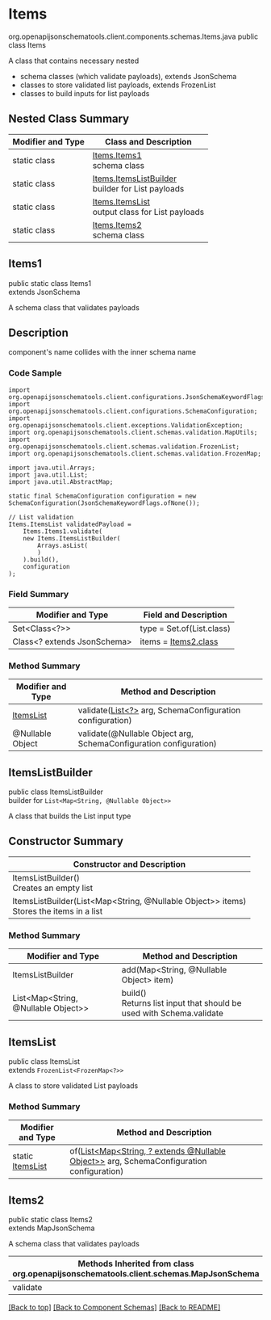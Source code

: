 # Items
org.openapijsonschematools.client.components.schemas.Items.java
public class Items

A class that contains necessary nested
- schema classes (which validate payloads), extends JsonSchema
- classes to store validated list payloads, extends FrozenList
- classes to build inputs for list payloads

## Nested Class Summary
| Modifier and Type | Class and Description |
| ----------------- | ---------------------- |
| static class | [Items.Items1](#items1)<br> schema class |
| static class | [Items.ItemsListBuilder](#itemslistbuilder)<br> builder for List payloads |
| static class | [Items.ItemsList](#itemslist)<br> output class for List payloads |
| static class | [Items.Items2](#items2)<br> schema class |

## Items1
public static class Items1<br>
extends JsonSchema

A schema class that validates payloads

## Description
component&#x27;s name collides with the inner schema name

### Code Sample
```
import org.openapijsonschematools.client.configurations.JsonSchemaKeywordFlags;
import org.openapijsonschematools.client.configurations.SchemaConfiguration;
import org.openapijsonschematools.client.exceptions.ValidationException;
import org.openapijsonschematools.client.schemas.validation.MapUtils;
import org.openapijsonschematools.client.schemas.validation.FrozenList;
import org.openapijsonschematools.client.schemas.validation.FrozenMap;

import java.util.Arrays;
import java.util.List;
import java.util.AbstractMap;

static final SchemaConfiguration configuration = new SchemaConfiguration(JsonSchemaKeywordFlags.ofNone());

// List validation
Items.ItemsList validatedPayload =
    Items.Items1.validate(
    new Items.ItemsListBuilder(
        Arrays.asList(
        )
    ).build(),
    configuration
);
```

### Field Summary
| Modifier and Type | Field and Description |
| ----------------- | ---------------------- |
| Set<Class<?>> | type = Set.of(List.class) |
| Class<? extends JsonSchema> | items = [Items2.class](#items2) |

### Method Summary
| Modifier and Type | Method and Description |
| ----------------- | ---------------------- |
| [ItemsList](#itemslist) | validate([List<?>](#itemslistbuilder) arg, SchemaConfiguration configuration) |
| @Nullable Object | validate(@Nullable Object arg, SchemaConfiguration configuration) |
## ItemsListBuilder
public class ItemsListBuilder<br>
builder for `List<Map<String, @Nullable Object>>`

A class that builds the List input type

## Constructor Summary
| Constructor and Description |
| --------------------------- |
| ItemsListBuilder()<br>Creates an empty list |
| ItemsListBuilder(List<Map<String, @Nullable Object>> items)<br>Stores the items in a list |

### Method Summary
| Modifier and Type | Method and Description |
| ----------------- | ---------------------- |
| ItemsListBuilder | add(Map<String, @Nullable Object> item) |
| List<Map<String, @Nullable Object>> | build()<br>Returns list input that should be used with Schema.validate |

## ItemsList
public class ItemsList<br>
extends `FrozenList<FrozenMap<?>>`

A class to store validated List payloads

### Method Summary
| Modifier and Type | Method and Description |
| ----------------- | ---------------------- |
| static [ItemsList](#itemslist) | of([List<Map<String, ? extends @Nullable Object>>](#itemslistbuilder) arg, SchemaConfiguration configuration) |

## Items2
public static class Items2<br>
extends MapJsonSchema

A schema class that validates payloads

| Methods Inherited from class org.openapijsonschematools.client.schemas.MapJsonSchema |
| ------------------------------------------------------------------ |
| validate                                                           |

[[Back to top]](#top) [[Back to Component Schemas]](../../../README.md#Component-Schemas) [[Back to README]](../../../README.md)
